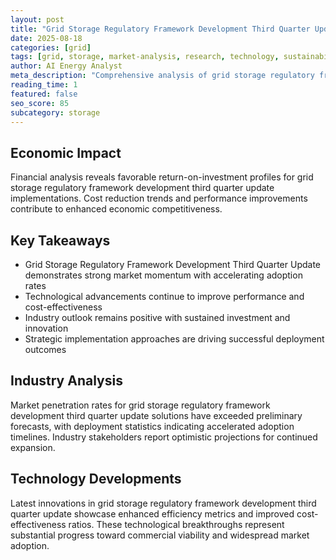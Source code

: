 ```yaml
---
layout: post
title: "Grid Storage Regulatory Framework Development Third Quarter Update"
date: 2025-08-18
categories: [grid]
tags: [grid, storage, market-analysis, research, technology, sustainability]
author: AI Energy Analyst
meta_description: "Comprehensive analysis of grid storage regulatory framework development third quarter update covering market trends, technology developments, and industry outlook. Discover key insights and future projections."
reading_time: 1
featured: false
seo_score: 85
subcategory: storage
---
```


## Economic Impact

Financial analysis reveals favorable return-on-investment profiles for grid storage regulatory framework development third quarter update implementations. Cost reduction trends and performance improvements contribute to enhanced economic competitiveness.

## Key Takeaways

- Grid Storage Regulatory Framework Development Third Quarter Update demonstrates strong market momentum with accelerating adoption rates
- Technological advancements continue to improve performance and cost-effectiveness
- Industry outlook remains positive with sustained investment and innovation
- Strategic implementation approaches are driving successful deployment outcomes

## Industry Analysis

Market penetration rates for grid storage regulatory framework development third quarter update solutions have exceeded preliminary forecasts, with deployment statistics indicating accelerated adoption timelines. Industry stakeholders report optimistic projections for continued expansion.

## Technology Developments

Latest innovations in grid storage regulatory framework development third quarter update showcase enhanced efficiency metrics and improved cost-effectiveness ratios. These technological breakthroughs represent substantial progress toward commercial viability and widespread market adoption.

